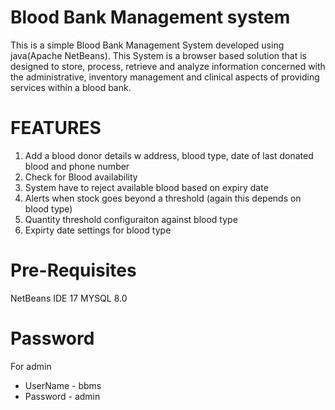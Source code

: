 # Blood Bank Management system
 
This is a simple Blood Bank Management System developed using java(Apache NetBeans).
This System is a browser based solution that is designed to store,
process, retrieve and analyze information concerned with the administrative, inventory
management and clinical aspects of providing services within a blood bank.


# FEATURES

1. Add a blood donor details w address, blood type, date of last donated blood and phone number
2. Check for Blood availability
3. System have to reject available blood based on expiry date
4. Alerts when stock goes beyond a threshold (again this depends on blood type)
5. Quantity threshold configuraiton against blood type
6. Expirty date settings for blood type



# Pre-Requisites

NetBeans IDE 17
MYSQL 8.0



# Password

For admin 

   * UserName - bbms
   * Password - admin
